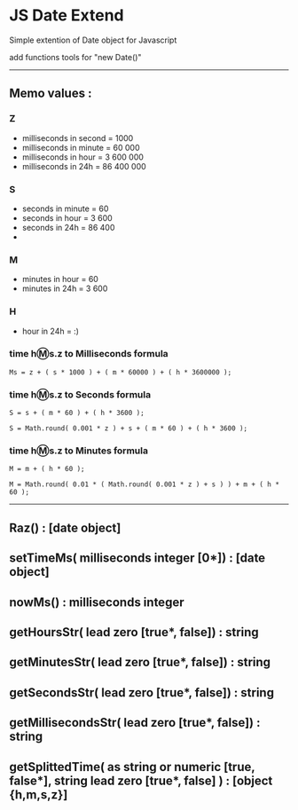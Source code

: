 # JS Date Extend
Simple extention of Date object for Javascript

add functions tools for "new Date()"

---

## Memo values :

### Z
- milliseconds in second = 1000
- milliseconds in minute = 60 000
- milliseconds in hour = 3 600 000
- milliseconds in 24h  = 86 400 000

### S
- seconds in minute = 60
- seconds in hour = 3 600
- seconds in 24h = 86 400
- 
### M
- minutes in hour = 60
- minutes in 24h = 3 600

### H
- hour in 24h = :)

### time h:m:s.z to Milliseconds formula
```
Ms = z + ( s * 1000 ) + ( m * 60000 ) + ( h * 3600000 );
```

### time h:m:s.z to Seconds formula
```
S = s + ( m * 60 ) + ( h * 3600 );
```
```
S = Math.round( 0.001 * z ) + s + ( m * 60 ) + ( h * 3600 );
```

### time h:m:s.z to Minutes formula
```
M = m + ( h * 60 );
```
```
M = Math.round( 0.01 * ( Math.round( 0.001 * z ) + s ) ) + m + ( h * 60 );
```

---

## Raz() : [date object]

## setTimeMs( milliseconds integer [0*]) : [date object]

## nowMs() : milliseconds integer

## getHoursStr( lead zero [true*, false]) : string

## getMinutesStr( lead zero [true*, false]) : string

## getSecondsStr( lead zero [true*, false]) : string

## getMillisecondsStr( lead zero [true*, false]) : string

## getSplittedTime( as string or numeric [true, false*], string lead zero [true*, false] ) : [object {h,m,s,z}]
